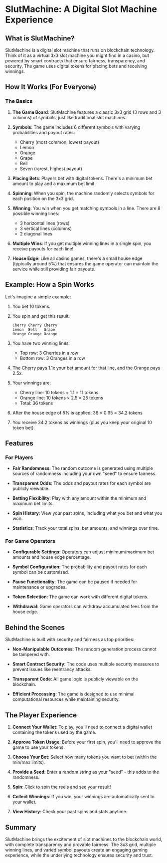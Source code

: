 # SlutMachine: A Digital Slot Machine Experience

## What is SlutMachine?

SlutMachine is a digital slot machine that runs on blockchain technology. Think of it as a virtual 3x3 slot machine you might find in a casino, but powered by smart contracts that ensure fairness, transparency, and security. The game uses digital tokens for placing bets and receiving winnings.

## How It Works (For Everyone)

### The Basics

1. **The Game Board**: SlutMachine features a classic 3x3 grid (3 rows and 3 columns) of symbols, just like traditional slot machines.

2. **Symbols**: The game includes 6 different symbols with varying probabilities and payout rates:
   - Cherry (most common, lowest payout)
   - Lemon
   - Orange
   - Grape
   - Bell
   - Seven (rarest, highest payout)

3. **Placing Bets**: Players bet with digital tokens. There's a minimum bet amount to play and a maximum bet limit.

4. **Spinning**: When you spin, the machine randomly selects symbols for each position on the 3x3 grid.

5. **Winning**: You win when you get matching symbols in a line. There are 8 possible winning lines:
   - 3 horizontal lines (rows)
   - 3 vertical lines (columns) 
   - 2 diagonal lines

6. **Multiple Wins**: If you get multiple winning lines in a single spin, you receive payouts for each line!

7. **House Edge**: Like all casino games, there's a small house edge (typically around 5%) that ensures the game operator can maintain the service while still providing fair payouts.

## Example: How a Spin Works

Let's imagine a simple example:

1. You bet 10 tokens.
2. You spin and get this result:
   ```
   Cherry Cherry Cherry
   Lemon  Bell   Grape
   Orange Orange Orange
   ```

3. You have two winning lines:
   - Top row: 3 Cherries in a row
   - Bottom row: 3 Oranges in a row

4. The Cherry pays 1.1x your bet amount for that line, and the Orange pays 2.5x.

5. Your winnings are:
   - Cherry line: 10 tokens × 1.1 = 11 tokens
   - Orange line: 10 tokens × 2.5 = 25 tokens
   - Total: 36 tokens

6. After the house edge of 5% is applied: 36 × 0.95 = 34.2 tokens

7. You receive 34.2 tokens as winnings (plus you keep your original 10 token bet).

## Features

### For Players

- **Fair Randomness**: The random outcome is generated using multiple sources of randomness including your own "seed" to ensure fairness.

- **Transparent Odds**: The odds and payout rates for each symbol are publicly viewable.

- **Betting Flexibility**: Play with any amount within the minimum and maximum bet limits.

- **Spin History**: View your past spins, including what you bet and what you won.

- **Statistics**: Track your total spins, bet amounts, and winnings over time.

### For Game Operators

- **Configurable Settings**: Operators can adjust minimum/maximum bet amounts and house edge percentage.

- **Symbol Configuration**: The probability and payout rates for each symbol can be customized.

- **Pause Functionality**: The game can be paused if needed for maintenance or upgrades.

- **Token Selection**: The game can work with different digital tokens.

- **Withdrawal**: Game operators can withdraw accumulated fees from the house edge.

## Behind the Scenes

SlutMachine is built with security and fairness as top priorities:

- **Non-Manipulable Outcomes**: The random generation process cannot be tampered with.

- **Smart Contract Security**: The code uses multiple security measures to prevent issues like reentrancy attacks.

- **Transparent Code**: All game logic is publicly viewable on the blockchain.

- **Efficient Processing**: The game is designed to use minimal computational resources while maintaining security.

## The Player Experience

1. **Connect Your Wallet**: To play, you'll need to connect a digital wallet containing the tokens used by the game.

2. **Approve Token Usage**: Before your first spin, you'll need to approve the game to use your tokens.

3. **Choose Your Bet**: Select how many tokens you want to bet (within the min/max limits).

4. **Provide a Seed**: Enter a random string as your "seed" - this adds to the randomness.

5. **Spin**: Click to spin the reels and see your result!

6. **Collect Winnings**: If you win, your winnings are automatically sent to your wallet.

7. **View History**: Check your past spins and stats anytime.

## Summary

SlutMachine brings the excitement of slot machines to the blockchain world, with complete transparency and provable fairness. The 3x3 grid, multiple winning lines, and varied symbol payouts create an engaging gaming experience, while the underlying technology ensures security and trust. 